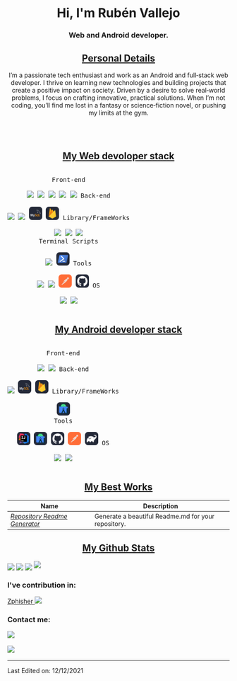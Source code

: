 <h1 align="center">Hi, I'm Rubén Vallejo</h1>
<h3 align="center">Web and Android developer.</h3>
<h2 align="center"><u>Personal Details</u></h2>
<p align="center">
  I’m a passionate tech enthusiast and work as an Android and full‑stack web developer.  
  I thrive on learning new technologies and building projects that create a positive impact on society.  
  Driven by a desire to solve real‑world problems, I focus on crafting innovative, practical solutions.  
  When I’m not coding, you’ll find me lost in a fantasy or science‑fiction novel, or pushing my limits at the gym.
</p>

<br>
<br>
<h2 align="center"><u>My Web devoloper stack</u></h2>
<p style="display: inline-block;" align="center">
  <kbd>
    <kbd>Front-end</kbd>
    <br>
    <br>
    <img width="30px" src="https://cdn.jsdelivr.net/gh/devicons/devicon/icons/javascript/javascript-original.svg" />
    <img width="30px" src="https://cdn.jsdelivr.net/gh/devicons/devicon/icons/typescript/typescript-original.svg" />
    <img width="30px" src="https://cdn.jsdelivr.net/gh/devicons/devicon/icons/html5/html5-original.svg" /> 
    <img width="30px" src="https://cdn.jsdelivr.net/gh/devicons/devicon/icons/css3/css3-plain.svg" /> 
    <img width="30px" src="https://cdn.jsdelivr.net/gh/devicons/devicon/icons/sass/sass-original.svg" /> 
    
  </kbd>
  <kbd>
    <kbd>Back-end</kbd>
    <br>
    <br>
    <img width="30px" src="https://cdn.jsdelivr.net/gh/devicons/devicon/icons/typescript/typescript-original.svg" />
    <img width="30px" src="https://cdn.jsdelivr.net/gh/devicons/devicon/icons/nodejs/nodejs-original.svg" />
    <img width="30px" src="https://github.com/tandpfun/skill-icons/blob/main/icons/MySQL-Dark.svg" />
    <img width="30px" src="https://github.com/tandpfun/skill-icons/raw/main/icons/Firebase-Dark.svg" />
    
   
  </kbd>
  <kbd>
    <kbd>Library/FrameWorks</kbd>
    <br>
    <br>
    <img width="30px" src="https://cdn.jsdelivr.net/gh/devicons/devicon/icons/angular/angular-original.svg" />
    <img width="30px" src="https://cdn.jsdelivr.net/gh/devicons/devicon/icons/nodejs/nodejs-original.svg" />
    <img width="30px" src="https://cdn.jsdelivr.net/gh/devicons/devicon/icons/nestjs/nestjs-original.svg" />
  </kbd>
  <br>
  <kbd>
    <kbd>Terminal Scripts</kbd>
    <br>
    <br>
   <img width="30px" src="https://github.com/tandpfun/skill-icons/raw/main/icons/Npm-Dark.svg" />
   <img width="30px" src="https://github.com/tandpfun/skill-icons/raw/main/icons/Powershell-Dark.svg" />
   
  </kbd>
  <kbd>
    <kbd>Tools</kbd>
    <br>
    <br>
    <img width="30px" src="https://cdn.jsdelivr.net/gh/devicons/devicon/icons/vscode/vscode-original.svg" />
    <img width="30px" src="https://github.com/termux/termux-app/raw/master/app/src/main/res/mipmap-xxxhdpi/ic_launcher.png" />
   <img width="30px" src="https://github.com/tandpfun/skill-icons/blob/main/icons/Postman.svg" />
   <img width="30px" src="https://github.com/tandpfun/skill-icons/raw/main/icons/Github-Dark.svg" />
  </kbd>
  <kbd>
    <kbd>OS</kbd>
    <br>
    <br>
    <img width="30px" src="https://cdn.jsdelivr.net/gh/devicons/devicon/icons/android/android-original.svg" />
    <img width="30px" src="https://cdn.jsdelivr.net/gh/devicons/devicon/icons/windows11/windows11-original.svg" />
  </kbd>
</p>

<br>
<h2 align="center"><u>My Android developer stack</u></h2>
<p style="display: inline-block;" align="center">
  <kbd>
    <kbd>Front-end</kbd>
    <br>
    <br>
    <img width="30px" src="https://cdn.jsdelivr.net/gh/devicons/devicon/icons/kotlin/kotlin-original.svg" />
    <img width="30px" src="https://cdn.jsdelivr.net/gh/devicons/devicon/icons/java/java-original.svg" />
    
  </kbd>
  <kbd>
    <kbd>Back-end</kbd>
    <br>
    <br>
    <img width="30px" src="https://cdn.jsdelivr.net/gh/devicons/devicon/icons/ktor/ktor-original.svg" />
    <img width="30px" src="https://github.com/tandpfun/skill-icons/blob/main/icons/MySQL-Dark.svg" />
    <img width="30px" src="https://github.com/tandpfun/skill-icons/raw/main/icons/Firebase-Dark.svg" />
  </kbd>
  <kbd>
    <kbd>Library/FrameWorks</kbd>
    <br>
    <br>
    <img width="30px" src="https://github.com/tandpfun/skill-icons/raw/main/icons/AndroidStudio-Dark.svg" />
  </kbd>
  <br>
  
  <kbd>
    <kbd>Tools</kbd>
    <br>
    <br>
    <img width="30px" src="https://github.com/tandpfun/skill-icons/raw/main/icons/Idea-Dark.svg" />
    <img width="30px" src="https://github.com/tandpfun/skill-icons/raw/main/icons/AndroidStudio-Dark.svg" />
    <img width="30px" src="https://github.com/tandpfun/skill-icons/raw/main/icons/Github-Dark.svg" />
    <img width="30px" src="https://github.com/tandpfun/skill-icons/blob/main/icons/Postman.svg" />
    <img width="30px" src="https://github.com/tandpfun/skill-icons/raw/main/icons/Gradle-Dark.svg" />
   
  </kbd>
  <kbd>
    <kbd>OS</kbd>
    <br>
    <br>
    <img width="30px" src="https://cdn.jsdelivr.net/gh/devicons/devicon/icons/android/android-original.svg" />
    <img width="30px" src="https://cdn.jsdelivr.net/gh/devicons/devicon/icons/windows11/windows11-original.svg" />
  </kbd>
</p>

<br>
<h2 align="center"><u>My Best Works</u></h2>

| Name                  | Description                                                |
| ---------------------------------|--------------------------------------------------------------- |
| _[Repository Readme Generator](https://github.com/KasRoudra/repository-readme-generator)_            | Generate a beautiful Readme.md for your repository.             |


<h2 align="center"><u>My Github Stats</u></h2>
<p>
<img align="center" src="https://github-readme-stats.vercel.app/api/top-langs/?username=Rubenvalleho&layout=compact&bg_color=0,73FA79,73FDFF,7A81FF&theme=graywhite&langs_count=10">
<img align="center" src="https://github-readme-stats.vercel.app/api?username=Rubenvalleho&count_private=true&show_icons=trueline_height=21&bg_color=0,EC6C6C,FFD479,FFFC79,73FA79&theme=graywhite">	
<img align="center" src="https://github-readme-streak-stats.herokuapp.com/?user=Rubenvalleho&theme=dracula">

<img src="https://github-profile-trophy.vercel.app/?username=Rubenvalleho&theme=onedark&title=MultiLanguage,Stars,Commit,Followers,Repo,PR">
</p>

### I've contribution in:

<a href="https://github.com/htr-tech/zphisher">Zphisher  <img src="https://img.shields.io/github/stars/htr-tech/zphisher.svg?style=social&label=Star&maxAge=2592000"> </a>

### Contact me:

<a href="https://github.com/Rubenvalleho" target="_blank"><img src="https://img.shields.io/badge/Github-Rubenvalleho-green?style=for-the-badge&logo=github"></a>

<a href="mailto:ruben.vallejo.jara@gmail.com" target="_blank"><img src="https://img.shields.io/badge/Email-ruben.vallejo.jara@gmail.com-teal?style=for-the-badge&logo=gmail"></a>

------

Last Edited on: 12/12/2021

<!--
**Rubenvalleho/Rubenvalleho** is a ✨ _special_ ✨ repository because its `README.md` (this file) appears on your GitHub profile.

Here are some ideas to get you started:

- 🔭 I’m currently working on ...
- 🌱 I’m currently learning ...
- 👯 I’m looking to collaborate on ...
- 🤔 I’m looking for help with ...
- 💬 Ask me about ...
- 📫 How to reach me: ...
- 😄 Pronouns: ...
- ⚡ Fun fact: ...
-->
